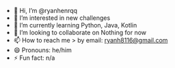 - 👋 Hi, I’m @ryanhenrqq
- 👀 I’m interested in new challenges
- 🌱 I’m currently learning Python, Java, Kotlin
- 💞️ I’m looking to collaborate on Nothing for now
- 📫 How to reach me > by email: ryanh8116@gmail.com
- 😄 Pronouns: he/him
- ⚡ Fun fact: n/a

<!---
ryanhenrqq/ryanhenrqq is a ✨ special ✨ repository because its `README.md` (this file) appears on your GitHub profile.
You can click the Preview link to take a look at your changes.
--->
